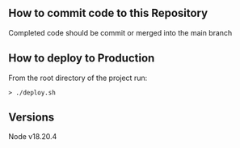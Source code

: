 ## How to commit code to this Repository
Completed code should be commit or merged into the main branch
## How to deploy to Production
From the root directory of the project run:
```
> ./deploy.sh
```

## Versions
Node v18.20.4